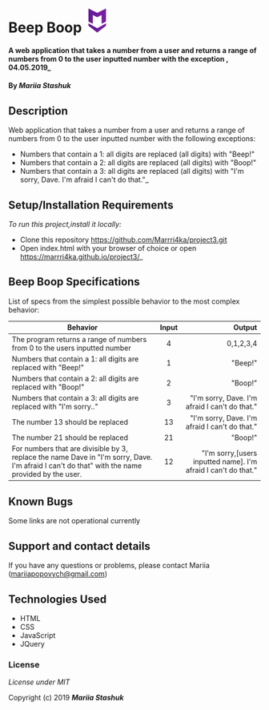 # Beep Boop ![alt text](https://github.com/adam-p/markdown-here/raw/master/src/common/images/icon48.png "Logo Title Text 1")
#### A web application that takes a number from a user and returns a range of numbers from 0 to the user inputted number with the exception , 04.05.2019_

#### By _**Mariia Stashuk**_

## Description

Web application that takes a number from a user and returns a range of numbers from 0 to the user inputted number with the following exceptions:

* Numbers that contain a 1: all digits are replaced (all digits) with "Beep!"
* Numbers that contain a 2: all digits are replaced (all digits) with "Boop!"
* Numbers that contain a 3: all digits are replaced (all digits) with "I'm sorry, Dave. I'm afraid I can't do that."_


## Setup/Installation Requirements

_To run this project,install it locally:_

* Clone this repository https://github.com/Marrri4ka/project3.git
* Open index.html with your browser of choice or open https://marrri4ka.github.io/project3/_

## Beep Boop Specifications

 List of specs from the simplest possible behavior to the most complex behavior:

| Behavior       | Input          | Output  |
| ------------- |:-------------:| -----:|
|The program returns a range of numbers from 0 to the users inputted number     | 4  |0,1,2,3,4 |
|Numbers that contain a 1: all digits are replaced  with "Beep!"     | 1     |   "Beep!" |
| Numbers that contain a 2: all digits are replaced with "Boop!" | 2      |   "Boop!" |
| Numbers that contain a 3: all digits are replaced with "I'm sorry.." | 3     |"I'm sorry, Dave. I'm afraid I can't do that." |
|The number 13 should be replaced | 13     | "I'm sorry, Dave. I'm afraid I can't do that." |
|The number 21 should be replaced | 21    |   "Boop!" |
|  For numbers that are divisible by 3, replace the name Dave in "I'm sorry, Dave. I'm afraid I can't do that" with the name provided by the user. | 12    |  "I'm sorry,[users inputted name]. I'm afraid I can't do that."  |


## Known Bugs

Some links are not operational currently

## Support and contact details

If you have any questions or problems, please contact Mariia (mariiapopovych@gmail.com)

## Technologies Used

* HTML
* CSS
* JavaScript
* JQuery

### License

*License under MIT*

Copyright (c) 2019 **_Mariia Stashuk_**
